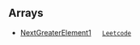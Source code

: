 ## Arrays

- [NextGreaterElement1](./NextGreaterElement1.java) &emsp; [`Leetcode`](https://leetcode.com/problems/next-greater-element-i/description/)